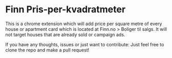 # Finn Pris-per-kvadratmeter

This is a chrome extension which will add price per square metre of every house or apartment card which is located at Finn.no > Boliger til salgs. It will not target houses that are already sold or campaign ads. 

If you have any thoughts, issues or just want to contribute: Just feel free to clone the repo and make a pull request!


